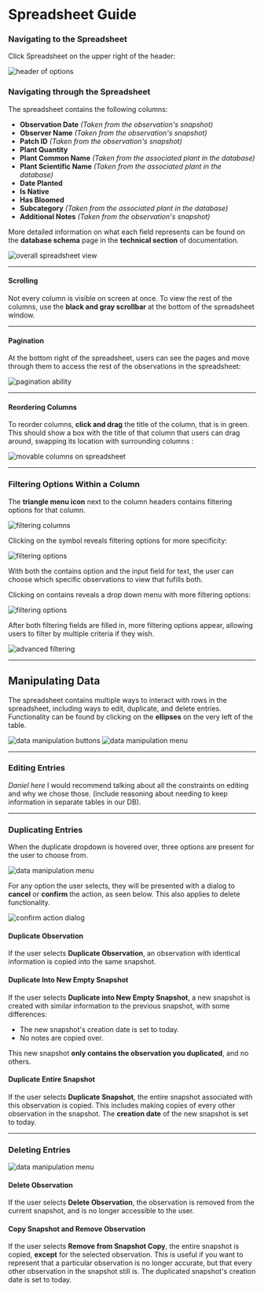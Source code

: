 # Spreadsheet Guide

### Navigating to the Spreadsheet
Click Spreadsheet on the upper right of the header:

![header of options](./sign-up-images/header.png)


### Navigating through the Spreadsheet
The spreadsheet contains the following columns:
- **Observation Date** *(Taken from the observation's snapshot)*
- **Observer Name**    *(Taken from the observation's snapshot)*
- **Patch ID**         *(Taken from the observation's snapshot)*
- **Plant Quantity**   
- **Plant Common Name** *(Taken from the associated plant in the database)*
- **Plant Scientific Name** *(Taken from the associated plant in the database)*
- **Date Planted**
- **Is Native**
- **Has Bloomed**
- **Subcategory** *(Taken from the associated plant in the database)*
- **Additional Notes** *(Taken from the observation's snapshot)*

More detailed information on what each field represents can be found on the **database schema** page in the **technical section** of documentation.
 
![overall spreadsheet view](./spreadsheet-images/spreadsheet.png)

---
#### Scrolling
Not every column is visible on screen at once. To view the rest of the columns, use the **black and gray scrollbar** at the bottom of the spreadsheet window. 

---
#### Pagination
At the bottom right of the spreadsheet, users can see the pages and move through them to access the rest of the observations in the spreadsheet:

![pagination ability](./spreadsheet-images/pagination.png)

---
#### Reordering Columns
To reorder columns, **click and drag** the title of the column, that is in green. This should show a box with the title of that column that users can drag around, swapping its location with surrounding columns :

![movable columns on spreadsheet](./spreadsheet-images/movable-columns.png)

---
### Filtering Options Within a Column

The **triangle menu icon** next to the column headers contains filtering options for that column.

![filtering columns](./spreadsheet-images/filter.png)

Clicking on the symbol reveals filtering options for more specificity:

![filtering options](./spreadsheet-images/filtering-options.png)

With both the contains option and the input field for text, the user can choose which specific observations to view that fufills both.

Clicking on contains reveals a drop down menu with more filtering options:

![filtering options](./spreadsheet-images/contain-filtering-options.png)

After both filtering fields are filled in, more filtering options appear, allowing users to filter by multiple criteria if they wish.

![advanced filtering](./spreadsheet-images/more-filtering.png)

---
## Manipulating Data
The spreadsheet contains multiple ways to interact with rows in the spreadsheet, including ways to edit, duplicate, and delete entries. Functionality can be found by clicking on the **ellipses** on the very left of the table.

![data manipulation buttons](./spreadsheet-images/spreadsheet_manipulation.png)
![data manipulation menu](./spreadsheet-images/spreadsheet_action_menu.png)

---
### Editing Entries
*Daniel here*
I would recommend talking about all the constraints on editing and why we chose those. (include reasoning about needing to keep information in separate tables in our DB).

---
### Duplicating Entries

When the duplicate dropdown is hovered over, three options are present for the user to choose from.

![data manipulation menu](./spreadsheet-images/spreadsheet_duplicate_actions.png)

For any option the user selects, they will be presented with a dialog to **cancel** or **confirm** the action, as seen below. This also applies to delete functionality. 

![confirm action dialog](./spreadsheet-images/confirmation_dialog.png)

#### Duplicate Observation
If the user selects **Duplicate Observation**, an observation with identical information is copied into the same snapshot.

#### Duplicate Into New Empty Snapshot
If the user selects **Duplicate into New Empty Snapshot**, a new snapshot is created with similar information to the previous snapshot, with some differences:
- The new snapshot's creation date is set to today. 
- No notes are copied over.

This new snapshot **only contains the observation you duplicated**, and no others. 

#### Duplicate Entire Snapshot
If the user selects **Duplicate Snapshot**, the entire snapshot associated with this observation is copied. This includes making copies of every other observation in the snapshot. The **creation date** of the new snapshot is set to today.

--- 
### Deleting Entries
![data manipulation menu](./spreadsheet-images/spreadsheet_delete_actions.png)

#### Delete Observation
If the user selects **Delete Observation**, the observation is removed from the current snapshot, and is no longer accessible to the user. 

#### Copy Snapshot and Remove Observation
If the user selects **Remove from Snapshot Copy**, the entire snapshot is copied, **except** for the selected observation. This is useful if you want to represent that a particular observation is no longer accurate, but that every other observation in the snapshot still is. The duplicated snapshot's creation date is set to today. 